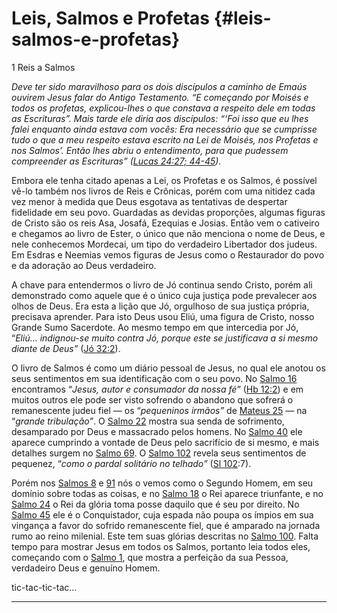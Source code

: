 # Leis, Salmos e Profetas {#leis-salmos-e-profetas}

1 Reis a Salmos

_Deve ter sido maravilhoso para os dois discípulos a caminho de Emaús ouvirem Jesus falar do Antigo Testamento. “E começando por Moisés e todos os profetas, explicou-lhes o que constava a respeito dele em todas as Escrituras”. Mais tarde ele diria aos discípulos: “‘Foi isso que eu lhes falei enquanto ainda estava com vocês: Era necessário que se cumprisse tudo o que a meu respeito estava escrito na Lei de Moisés, nos Profetas e nos Salmos’. Então lhes abriu o entendimento, para que pudessem compreender as Escrituras” (_[_Lucas 24:27; 44-45_](http://bibliaonline.com.br/acf/lc/24/27,44-45)_)._

Embora ele tenha citado apenas a Lei, os Profetas e os Salmos, é possível vê-lo também nos livros de Reis e Crônicas, porém com uma nitidez cada vez menor à medida que Deus esgotava as tentativas de despertar fidelidade em seu povo. Guardadas as devidas proporções, algumas figuras de Cristo são os reis Asa, Josafá, Ezequias e Josias. Então vem o cativeiro e chegamos ao livro de Ester, o único que não menciona o nome de Deus, e nele conhecemos Mordecai, um tipo do verdadeiro Libertador dos judeus. Em Esdras e Neemias vemos figuras de Jesus como o Restaurador do povo e da adoração ao Deus verdadeiro.

A chave para entendermos o livro de Jó continua sendo Cristo, porém ali demonstrado como aquele que é o único cuja justiça pode prevalecer aos olhos de Deus. Era esta a lição que Jó, orgulhoso de sua justiça própria, precisava aprender. Para isto Deus usou Eliú, uma figura de Cristo, nosso Grande Sumo Sacerdote. Ao mesmo tempo em que intercedia por Jó, “_Eliú... indignou-se muito contra Jó, porque este se justificava a si mesmo diante de Deus”_ ([Jó 32:2](http://bibliaonline.com.br/acf/jó/32/2)).

O livro de Salmos é como um diário pessoal de Jesus, no qual ele anotou os seus sentimentos em sua identificação com o seu povo. No [Salmo 16](http://bibliaonline.com.br/acf/sl/16) encontramos “_Jesus, autor e consumador da nossa fé”_ ([Hb 12:2](http://bibliaonline.com.br/acf/hb/12/2)) e em muitos outros ele pode ser visto sofrendo o abandono que sofrerá o remanescente judeu fiel — os “_pequeninos irmãos”_ de [Mateus 25](http://bibliaonline.com.br/acf/mt/25) — na “_grande tribulação”_. O [Salmo 22](http://bibliaonline.com.br/acf/sl/22) mostra sua senda de sofrimento, desamparado por Deus e massacrado pelos homens. No [Salmo 40](http://bibliaonline.com.br/acf/sl/40) ele aparece cumprindo a vontade de Deus pelo sacrifício de si mesmo, e mais detalhes surgem no [Salmo 69](http://bibliaonline.com.br/acf/sl/69). O [Salmo 102](http://bibliaonline.com.br/acf/sl/102) revela seus sentimentos de pequenez, “_como o pardal solitário no telhado”_ ([Sl 102](http://bibliaonline.com.br/acf/sl/10/2):7).

Porém nos [Salmos 8](http://bibliaonline.com.br/acf/sl/8) e [91](http://bibliaonline.com.br/acf/sl/91) nós o vemos como o Segundo Homem, em seu domínio sobre todas as coisas, e no [Salmo 18](http://bibliaonline.com.br/acf/sl/18) o Rei aparece triunfante, e no [Salmo 24](http://bibliaonline.com.br/acf/sl/24) o Rei da glória toma posse daquilo que é seu por direito. No [Salmo 45](http://bibliaonline.com.br/acf/sl/45) ele é o Conquistador, cuja espada não poupa os ímpios em sua vingança a favor do sofrido remanescente fiel, que é amparado na jornada rumo ao reino milenial. Este tem suas glórias descritas no [Salmo 100](http://bibliaonline.com.br/acf/sl/100). Falta tempo para mostrar Jesus em todos os Salmos, portanto leia todos eles, começando com o [Salmo 1](http://bibliaonline.com.br/acf/sl/1), que mostra a perfeição da sua Pessoa, verdadeiro Deus e genuíno Homem.

tic-tac-tic-tac...

*****